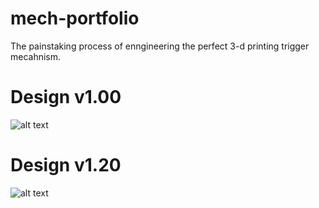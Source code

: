 # mech-portfolio
The painstaking process of enngineering the perfect 3-d printing trigger mecahnism. 


# Design v1.00

![alt text](https://mir-s3-cdn-cf.behance.net/project_modules/max_1200/5d076036227505.5714b2950a264.jpg)






# Design v1.20
![alt text](https://mir-s3-cdn-cf.behance.net/project_modules/max_1200/24ab9e36227367.5714b2051c7c1.jpg)